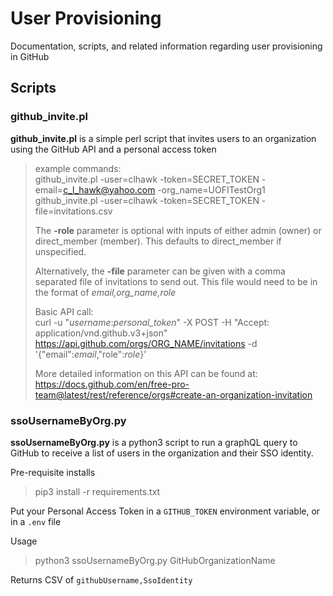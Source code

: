 # User Provisioning
Documentation, scripts, and related information regarding user provisioning in GitHub

## Scripts
### github_invite.pl
**github_invite.pl** is a simple perl script that invites users to an organization using the GitHub API and a personal access token

>example commands:  
>github_invite.pl -user=clhawk -token=SECRET_TOKEN -email=c_l_hawk@yahoo.com -org_name=UOFITestOrg1  
>github_invite.pl -user=clhawk -token=SECRET_TOKEN -file=invitations.csv  
>
>The **-role** parameter is optional with inputs of either admin (owner) or direct_member (member).  This defaults to direct_member if unspecified.
>
>Alternatively, the **-file** parameter can be given with a comma separated file of invitations to send out.  This file would need to be in the format of *email,org_name,role*  
>
>Basic API call:  
>curl -u "*username*:*personal_token*" -X POST -H "Accept: application/vnd.github.v3+json" https://api.github.com/orgs/ORG_NAME/invitations -d '{"email":*email*,"role":*role*}'
>
>More detailed information on this API can be found at: https://docs.github.com/en/free-pro-team@latest/rest/reference/orgs#create-an-organization-invitation

### ssoUsernameByOrg.py
**ssoUsernameByOrg.py** is a python3 script to run a graphQL query to GitHub to receive a list of users in the organization and their SSO identity.

Pre-requisite installs
>pip3 install -r requirements.txt

Put your Personal Access Token in a `GITHUB_TOKEN` environment variable, or in a `.env` file

Usage
> python3 ssoUsernameByOrg.py GitHubOrganizationName

Returns
CSV of `githubUsername,SsoIdentity`
